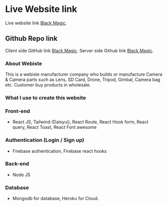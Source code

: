 # Live Website link

Live website link [Black Magic](https://manufacturer-blackmagic-client.web.app/).


## Github Repo link

Client side GitHub link [Black Magic](https://github.com/programming-hero-web-course1/manufacturer-website-client-side-Saiket-Das).
Server side Github link [Black Magic](https://github.com/programming-hero-web-course1/manufacturer-website-server-side-Saiket-Das).



### About Webiste

This is a webiste manufacturer company who builds or manufacture Camera & Camera parts such as Lens, SD Card, Drone, Tripod, Gimbal, Camera bag etc. Customer buy products in wholesale.


### What I use to create this website 

### Front-end
* React JS, Tailwind (Daisyui), React Route, React Hook form, React query, React Toast, React Font awesome

### Authentication (Login / Sign up)
* Firebase authentication, Firebase react hooks

### Back-end
* Node JS 

### Database
* Mongodb for database, Heroku for Cloud. 



